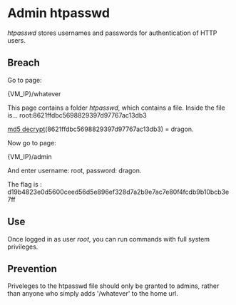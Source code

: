 # Admin htpasswd

*htpasswd* stores usernames and passwords for authentication of HTTP users.


## Breach

Go to page:

{VM_IP}/whatever

This page contains a folder *htpasswd*, which contains a file. 
Inside the file is...
root:8621ffdbc5698829397d97767ac13db3

[md5 decrypt](https://md5decrypt.net)(8621ffdbc5698829397d97767ac13db3) = dragon.

Now go to page:

{VM_IP}/admin

And enter username: root, password: dragon.

The flag is : d19b4823e0d5600ceed56d5e896ef328d7a2b9e7ac7e80f4fcdb9b10bcb3e7ff 


## Use

Once logged in as user *root*, you can run commands with full system privileges.


## Prevention

Priveleges to the htpasswd file should only be granted to admins, rather than anyone who simply adds '/whatever' to the home url.
